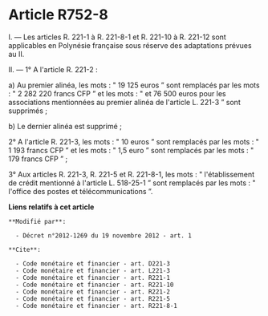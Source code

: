 # Article R752-8

I. ― Les articles R. 221-1 à R. 221-8-1 et R. 221-10 à R. 221-12 sont applicables en Polynésie française sous réserve des
adaptations prévues au II. 

II. ― 1° A l'article R. 221-2 : 

a) Au premier alinéa, les mots : "  19 125 euros  ” sont remplacés par les mots : " 2 282 220 francs CFP ” et les mots : " et
76 500 euros pour les associations mentionnées au premier alinéa de l'article L. 221-3 ” sont supprimés ; 

b) Le dernier alinéa est supprimé ; 

2° A l'article R. 221-3, les mots : " 10 euros ” sont remplacés par les mots : " 1 193 francs CFP ” et les mots : " 1,5 euro
” sont remplacés par les mots : " 179 francs CFP ” ; 

3° Aux articles R. 221-3, R. 221-5 et R. 221-8-1, les mots : " l'établissement de crédit mentionné à l'article L. 518-25-1 ”
sont remplacés par les mots : " l'office des postes et télécommunications ”.

**Liens relatifs à cet article**

	**Modifié par**:

	  - Décret n°2012-1269 du 19 novembre 2012 - art. 1

	**Cite**:

	  - Code monétaire et financier - art. D221-3
	  - Code monétaire et financier - art. L221-3
	  - Code monétaire et financier - art. R221-1
	  - Code monétaire et financier - art. R221-10
	  - Code monétaire et financier - art. R221-2
	  - Code monétaire et financier - art. R221-5
	  - Code monétaire et financier - art. R221-8-1
